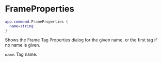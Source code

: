 # FrameProperties

```lua
app.command.FrameProperties {
  name=string
}
```

Shows the Frame Tag Properties dialog for the given name, or the first tag if no name is given.

`name`: Tag name.